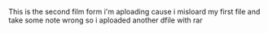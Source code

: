 This is the second film form i'm aploading cause i misloard my first file and take some note wrong so i aploaded another dfile with rar 
